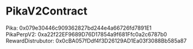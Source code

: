 # PikaV2Contract

Pika: 0x079e30446c909362827bd244e4a66726fd7891E1  
PikaPerpV2: 0xa22f22EF9689D76D17854a9f681Ffc0a2c6787b0  
RewardDistrubutor: 0x0cBA057fDdf4f3D26129AD1Ea03f3088Bb585a87
